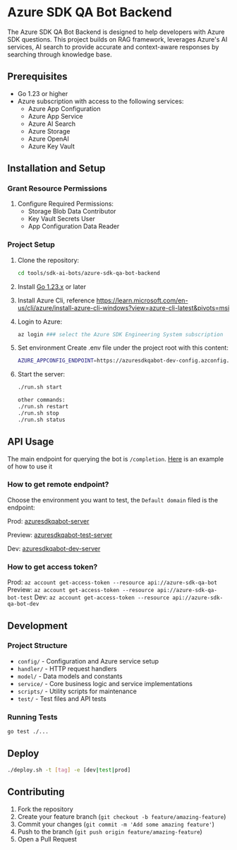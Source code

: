 # Azure SDK QA Bot Backend

The Azure SDK QA Bot Backend is designed to help developers with Azure SDK questions. This project builds on RAG framework, leverages Azure's AI services, AI search to provide accurate and context-aware responses by searching through knowledge base.

## Prerequisites

- Go 1.23 or higher
- Azure subscription with access to the following services:
  - Azure App Configuration
  - Azure App Service
  - Azure AI Search
  - Azure Storage
  - Azure OpenAI
  - Azure Key Vault

## Installation and Setup

### Grant Resource Permissions

1. Configure Required Permissions:
     - Storage Blob Data Contributor
     - Key Vault Secrets User
     - App Configuration Data Reader

### Project Setup

1. Clone the repository:

   ```bash
   cd tools/sdk-ai-bots/azure-sdk-qa-bot-backend
   ```

2. Install [Go 1.23.x](https://go.dev/doc/install) or later

3. Install Azure Cli, reference https://learn.microsoft.com/en-us/cli/azure/install-azure-cli-windows?view=azure-cli-latest&pivots=msi

4. Login to Azure:

   ```bash
   az login ### select the Azure SDK Engineering System subscription
   ```

5. Set environment
   Create .env file under the project root with this content:

   ```bash
   AZURE_APPCONFIG_ENDPOINT=https://azuresdkqabot-dev-config.azconfig.io
   ```

6. Start the server:

   ```bash
   ./run.sh start
   
   other commands:
   ./run.sh restart
   ./run.sh stop
   ./run.sh status
   ```

## API Usage

The main endpoint for querying the bot is `/completion`. [Here](test/api_test.rest) is an example of how to use it

### How to get remote endpoint?

Choose the environment you want to test, the `Default domain` filed is the endpoint:

Prod: [azuresdkqabot-server](https://ms.portal.azure.com/#@microsoft.onmicrosoft.com/resource/subscriptions/a18897a6-7e44-457d-9260-f2854c0aca42/resourceGroups/azure-sdk-qa-bot/providers/Microsoft.Web/sites/azuresdkqabot-server/appServices)

Preview: [azuresdkqabot-test-server](https://ms.portal.azure.com/#@microsoft.onmicrosoft.com/resource/subscriptions/a18897a6-7e44-457d-9260-f2854c0aca42/resourceGroups/azure-sdk-qa-bot-test/providers/Microsoft.Web/sites/azuresdkqabot-test-server/appServices)

Dev: [azuresdkqabot-dev-server](https://ms.portal.azure.com/#@microsoft.onmicrosoft.com/resource/subscriptions/a18897a6-7e44-457d-9260-f2854c0aca42/resourceGroups/azure-sdk-qa-bot-dev/providers/Microsoft.Web/sites/azuresdkqabot-dev-server/appServices)

### How to get access token?

Prod: `az account get-access-token --resource api://azure-sdk-qa-bot`
Preview: `az account get-access-token --resource api://azure-sdk-qa-bot-test`
Dev: `az account get-access-token --resource api://azure-sdk-qa-bot-dev`

## Development

### Project Structure

- `config/` - Configuration and Azure service setup
- `handler/` - HTTP request handlers
- `model/` - Data models and constants
- `service/` - Core business logic and service implementations
- `scripts/` - Utility scripts for maintenance
- `test/` - Test files and API tests

### Running Tests

```bash
go test ./...
```

## Deploy

  ```bash
  ./deploy.sh -t [tag] -e [dev|test|prod]
  ```

## Contributing

1. Fork the repository
2. Create your feature branch (`git checkout -b feature/amazing-feature`)
3. Commit your changes (`git commit -m 'Add some amazing feature'`)
4. Push to the branch (`git push origin feature/amazing-feature`)
5. Open a Pull Request
